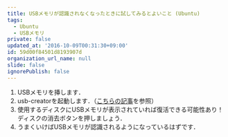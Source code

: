 ```yaml
---
title: USBメモリが認識されなくなったときに試してみるとよいこと (Ubuntu)
tags:
  - Ubuntu
  - USBメモリ
private: false
updated_at: '2016-10-09T00:31:30+09:00'
id: 59d00f84501d8193907d
organization_url_name: null
slide: false
ignorePublish: false
---
```

1. USBメモリを挿します．
2. usb-creatorを起動します．（[こちらの記事](http://qiita.com/K-Kachi/items/3e461b10846eee6539cd)を参照）
3. 使用するディスクにUSBメモリが表示されていれば復活できる可能性あり！ディスクの消去ボタンを押しましょう．
4. うまくいけばUSBメモリが認識されるようになっているはずです．
